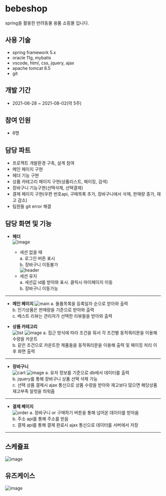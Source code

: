 # bebeshop
 spring을 활용한 반려동물 용품 쇼핑몰 입니다.

## 사용 기술
* spring framework 5.x
* oracle 11g, mybatis
* vscode, html, css, jquery, ajax
* apache tomcat 8.5
* git

## 개발 기간
* 2021-06-28 ~ 2021-08-02(약 5주)

## 참여 인원
* 6명

## 담당 파트
* 프로젝트 개발환경 구축, 설계 참여
* 메인 페이지 구현
* 헤더 기능 구현
* 상품 카테고리 페이지 구현(상품리스트, 페이징, 검색)
* 장바구니 기능구현(선택삭제, 선택결제)
* 결제 페이지 구현(우편 번호api, 구매목록 추가, 장바구니에서 삭제, 판매량 증가, 재고 감소)
* 팀원들 git error 해결 

## 담당 화면 및 기능
* **헤더**   
![image](https://user-images.githubusercontent.com/83194040/129909435-cafa347a-cadd-4f01-bbc5-135f96a333ed.png)
  
  + 세션 없을 때<br/>
   a. 로그인 버튼 표시<br/>
   b. 장바구니 이동불가<br/>
![header](https://user-images.githubusercontent.com/83194040/129907276-dbc10c05-ab0d-4c90-8911-ee41809d4bdb.jpg)
  + 세션 유지<br/>
   a. 세션값 id를 받아와 표시. 클릭시 마이페이지 이동<br/>
   b. 장바구니 이동가능<br/>
   
---  
* **메인 페이지** 
![main](https://user-images.githubusercontent.com/83194040/129907294-075754fe-bd87-42c0-86d7-ac994ca679b5.jpeg) 
 a. 물품목록을 등록일자 순으로 받아와 출력<br/>
 b. 인기상품은 판매량을 기준으로 받아와 출력<br/>
 c. 베스트 리뷰는 관리자가 선택한 리뷰들을 받아와 출력<br/>
 
* **상품 카테고리**   
![list](https://user-images.githubusercontent.com/83194040/129907310-2eba1224-7325-4faa-b49e-24371835ab5e.jpeg)
![image](https://user-images.githubusercontent.com/83194040/129915354-712884cc-54b3-43c5-967b-1addb1b7bd0b.png) 
 a. 접근 방식에 따라 조건을 줘서 각 조건별 동적쿼리문을 이용해 수량을 카운트<br/>
 b. 같은 조건으로 카운트한 제품들을 동적쿼리문을 이용해 출력 및 페이징 처리 이후 화면 출력<br/>

---  
* **장바구니**   
![cart](https://user-images.githubusercontent.com/83194040/129907327-5eac499a-c6a4-4566-a548-2d448da62c5a.jpeg)
![image](https://user-images.githubusercontent.com/83194040/129913650-917270b6-9e4d-4bf6-825d-e29efd6a2053.png)
 a. 유저 정보를 기준으로 db에서 데이터를 출력<br/>
 b. jquery를 통해 장바구니 상품 선택 삭제 가능<br/>
 c. 선택 상품 결제시 ajax 통신으로 상품 수량을 받아와 재고보다 많으면 해당상품 재고부족 알럿을 띄워줌<br/>

---  
* **결제 페이지**   
![order](https://user-images.githubusercontent.com/83194040/129907340-a0714182-ea5c-4a24-8d27-a048dc674acb.jpeg)
 a. 장바구니 or 구매하기 버튼을 통해 넘어온 데이터를 받아옴<br/>
 b. 주소 api를 통해 주소를 받음<br/>
 c. 결제 api를 통해 결제 완료시 ajax 통신으로 데이터를 서버에서 저장<br/>
 
---  
## 스케쥴표
![image](https://user-images.githubusercontent.com/83194040/129907487-61353387-9341-4cf8-aa94-3b84365acff6.png) 


## 유즈케이스
![image](https://user-images.githubusercontent.com/83194040/129907836-cebd780d-f802-429c-8cc8-9f77451064fd.png)


